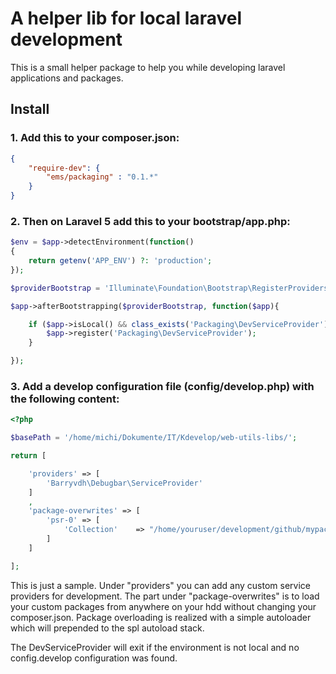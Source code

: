 # A helper lib for local laravel development
This is a small helper package to help you while developing laravel applications and packages.

## Install
### 1. Add this to your composer.json:
```json
{
    "require-dev": {
        "ems/packaging" : "0.1.*"
    }
}
```
### 2. Then on Laravel 5 add this to your bootstrap/app.php:

```php
$env = $app->detectEnvironment(function()
{
    return getenv('APP_ENV') ?: 'production';
});

$providerBootstrap = 'Illuminate\Foundation\Bootstrap\RegisterProviders';

$app->afterBootstrapping($providerBootstrap, function($app){

    if ($app->isLocal() && class_exists('Packaging\DevServiceProvider')) {
        $app->register('Packaging\DevServiceProvider');
    }

});
```
### 3. Add a develop configuration file (config/develop.php) with the following content:
```php
<?php

$basePath = '/home/michi/Dokumente/IT/Kdevelop/web-utils-libs/';

return [

    'providers' => [
        'Barryvdh\Debugbar\ServiceProvider'
    ]
    ,
    'package-overwrites' => [
        'psr-0' => [
            'Collection'    => "/home/youruser/development/github/mypackage/src"
        ]
    ]

];
```
This is just a sample. Under "providers" you can add any custom service providers for development. The part under "package-overwrites" is to load your custom packages from anywhere on your hdd without changing your composer.json.
Package overloading is realized with a simple autoloader which will prepended to the spl autoload stack.

The DevServiceProvider will exit if the environment is not local and no config.develop configuration was found.


